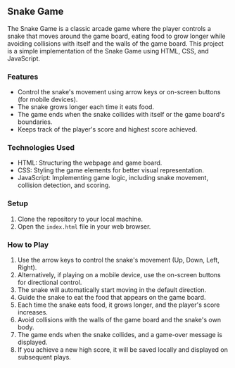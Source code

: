 ## Snake Game

The Snake Game is a classic arcade game where the player controls a snake that moves around the game board, eating food to grow longer while avoiding collisions with itself and the walls of the game board. This project is a simple implementation of the Snake Game using HTML, CSS, and JavaScript.

### Features

- Control the snake's movement using arrow keys or on-screen buttons (for mobile devices).
- The snake grows longer each time it eats food.
- The game ends when the snake collides with itself or the game board's boundaries.
- Keeps track of the player's score and highest score achieved.

### Technologies Used

- HTML: Structuring the webpage and game board.
- CSS: Styling the game elements for better visual representation.
- JavaScript: Implementing game logic, including snake movement, collision detection, and scoring.

### Setup

1. Clone the repository to your local machine.
2. Open the `index.html` file in your web browser.

### How to Play

1. Use the arrow keys to control the snake's movement (Up, Down, Left, Right).
2. Alternatively, if playing on a mobile device, use the on-screen buttons for directional control.
3. The snake will automatically start moving in the default direction.
4. Guide the snake to eat the food that appears on the game board.
5. Each time the snake eats food, it grows longer, and the player's score increases.
6. Avoid collisions with the walls of the game board and the snake's own body.
7. The game ends when the snake collides, and a game-over message is displayed.
8. If you achieve a new high score, it will be saved locally and displayed on subsequent plays.

